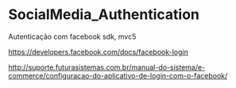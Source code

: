 # SocialMedia_Authentication

Autenticação com facebook sdk, mvc5

https://developers.facebook.com/docs/facebook-login

http://suporte.futurasistemas.com.br/manual-do-sistema/e-commerce/configuracao-do-aplicativo-de-login-com-o-facebook/
